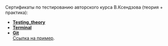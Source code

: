 Сертификаты по тестированию авторского курса В.Ксендзова (теория + практика):

- **[Testing_theory](https://drive.google.com/file/d/1BgaayLzCGWQRYUgdMxGHce4KsrnecOtQ/view?usp=sharing)**  
- **[Terminal](https://drive.google.com/file/d/1u6VlokEhzVjnQ5bliNa2wk-pgMh30QxS/view?usp=sharing)**  
- **[Git](https://drive.google.com/file/d/1sA7L5f9xFeolnWzG8cRnLhpY2nPo99sm/view?usp=sharing)**  
<a href="https://drive.google.com/file/d/1sA7L5f9xFeolnWzG8cRnLhpY2nPo99sm/view?usp=sharing" target="_blank">Ссылка на пример</a>.

